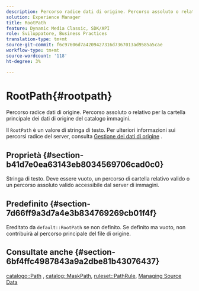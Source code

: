 ```yaml
---
description: Percorso radice dati di origine. Percorso assoluto o relativo per la cartella principale dei dati di origine del catalogo immagini.
solution: Experience Manager
title: RootPath
feature: Dynamic Media Classic, SDK/API
role: Sviluppatore, Business Practices
translation-type: tm+mt
source-git-commit: f6c97606d7a4209427316d7367013ad9585a5cae
workflow-type: tm+mt
source-wordcount: '118'
ht-degree: 3%

---
```



# RootPath{#rootpath}

Percorso radice dati di origine. Percorso assoluto o relativo per la cartella principale dei dati di origine del catalogo immagini.

Il `RootPath` è un valore di stringa di testo. Per ulteriori informazioni sui percorsi radice del server, consulta [Gestione dei dati di origine](../../../../../is-api/image-serving-api-ref/c-configuration-and-administration/c-managing-content/r-source-data.md#reference-4eebd51b2db2401c90be771d3382329e) .

## Proprietà {#section-b41d7e0ea63143eb8034569706cad0c0}

Stringa di testo. Deve essere vuoto, un percorso di cartella relativo valido o un percorso assoluto valido accessibile dal server di immagini.

## Predefinito {#section-7d66ff9a3d7a4e3b834769269cb01f4f}

Ereditato da `default::RootPath` se non definito. Se definito ma vuoto, non contribuirà al percorso principale del file di origine.

## Consultate anche {#section-6bf4ffc4987843a9a2dbe81b43076437}

[catalogo::Path](/help/aem-is-ir-api/is-api/image-catalog/image-serving-api-ref/c-image-catalog-reference/c-image-svg-data-reference/c-image-data-reference/r-path-cat.md) ,  [catalog::MaskPath](/help/aem-is-ir-api/is-api/image-catalog/image-serving-api-ref/c-image-catalog-reference/c-image-svg-data-reference/c-image-data-reference/r-maskpath-cat.md),   [ruleset::PathRule](../../../../../is-api/image-catalog/image-serving-api-ref/c-image-catalog-reference/c-rule-set-reference/c-rule-set-reference.md#concept-3e5058cf3507470b82cac638df23ea8e),  [Managing Source Data](../../../../../is-api/image-serving-api-ref/c-configuration-and-administration/c-managing-content/r-source-data.md#reference-4eebd51b2db2401c90be771d3382329e)
